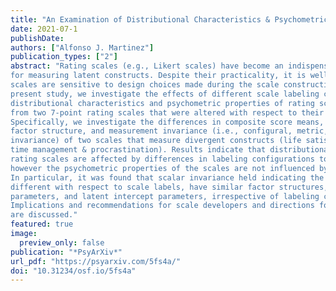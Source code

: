 ```yaml
---
title: "An Examination of Distributional Characteristics & Psychometric Properties of Rating Scales Under Different Scale Label Configurations"
date: 2021-07-1
publishDate: 
authors: ["Alfonso J. Martinez"]
publication_types: ["2"]
abstract: "Rating scales (e.g., Likert scales) have become an indispensable tool in the social sciences
for measuring latent constructs. Despite their practicality, it is well known that rating
scales are sensitive to design choices made during the scale construction process. In the
present study, we investigate the effects of different scale labeling configurations on the
distributional characteristics and psychometric properties of rating scales by analyzing data
from two 7-point rating scales that were altered with respect to their scale labels.
Specifically, we investigate the differences in composite score means, variances, reliability,
factor structure, and measurement invariance (i.e., configural, metric, and scalar
invariance) of two scales that measure divergent constructs (life satisfaction life; academic
time management & procrastination). Results indicate that distributional characteristics of
rating scales are affected by differences in labeling configurations to varying degrees,
however the psychometric properties of the scales are not influenced by changes in labeling.
In particular, it was found that scalar invariance held indicating the scales, although
different with respect to scale labels, have similar factor structures, discrimination
parameters, and latent intercept parameters, irrespective of labeling configuration.
Implications and recommendations for scale developers and directions for future research
are discussed."
featured: true
image:
  preview_only: false
publication: "*PsyArXiv*"
url_pdf: "https://psyarxiv.com/5fs4a/"
doi: "10.31234/osf.io/5fs4a"
---
```



